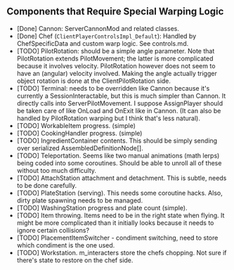 ## Components that Require Special Warping Logic

* [Done] Cannon: ServerCannonMod and related classes.
* [Done] Chef (`ClientPlayerControlsImpl_Default`): Handled by ChefSpecificData and custom warp logic. See controls.md.
* [TODO] PilotRotation: should be a simple angle parameter. Note that PilotRotation extends PilotMovement; the latter is more complicated because it involves velocity. PilotRotation however does not seem to have an (angular) velocity involved. Making the angle actually trigger object rotation is done at the ClientPilotRotation side.
* [TODO] Terminal: needs to be overridden like Cannon because it's currently a SessionInteractable, but this is much simpler than Cannon. It directly calls into ServerPilotMovement. I suppose AssignPlayer should be taken care of like OnLoad and OnExit like in Cannon. (It can also be handled by PilotRotation warping but I think that's less natural).
* [TODO] WorkableItem progress. (simple)
* [TODO] CookingHandler progress. (simple)
* [TODO] IngredientContainer contents. This should be simply sending over serialized AssembledDefinitionNode[].
* [TODO] Teleportation. Seems like two manual animations (math lerps) being coded into some coroutines. Should be able to unroll all of these without too much difficulty.
* [TODO] AttachStation attachment and detachment. This is subtle, needs to be done carefully.
* [TODO] PlateStation (serving). This needs some coroutine hacks. Also, dirty plate spawning needs to be managed.
* [TODO] WashingStation progress and plate count (simple).
* [TODO] Item throwing. Items need to be in the right state when flying. It might be more complicated than it initially looks because it needs to ignore certain collisions?
* [TODO] PlacementItemSwitcher - condiment switching, need to store which condiment is the one used.
* [TODO] Workstation. m_interacters store the chefs chopping. Not sure if there's state to restore on the chef side.
